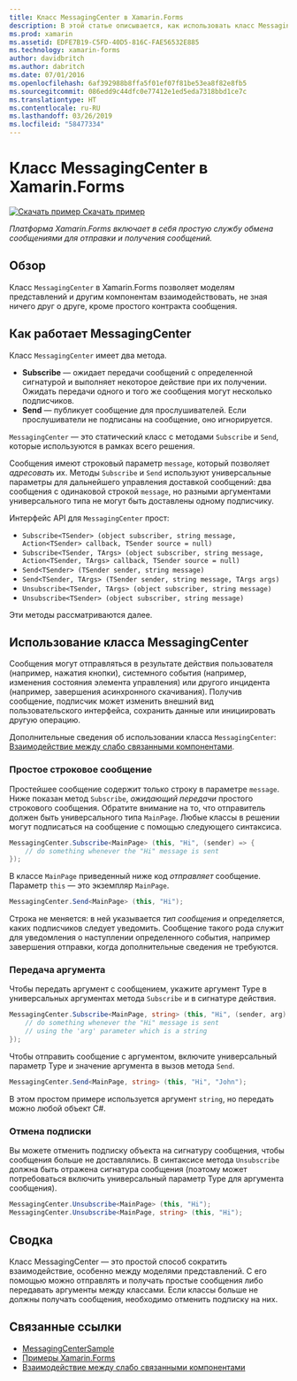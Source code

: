 ```yaml
---
title: Класс MessagingCenter в Xamarin.Forms
description: В этой статье описывается, как использовать класс MessagingCenter в Xamarin.Forms для отправки и получения сообщений, что сокращает потребность в обеспечении взаимодействия между классами, такими как модели представлений.
ms.prod: xamarin
ms.assetid: EDFE7B19-C5FD-40D5-816C-FAE56532E885
ms.technology: xamarin-forms
author: davidbritch
ms.author: dabritch
ms.date: 07/01/2016
ms.openlocfilehash: 6af392988b8ffa5f01ef07f81be53ea8f82e8fb5
ms.sourcegitcommit: 086edd9c44dfc0e77412e1ed5eda7318bbd1ce7c
ms.translationtype: HT
ms.contentlocale: ru-RU
ms.lasthandoff: 03/26/2019
ms.locfileid: "58477334"
---
```

# <a name="xamarinforms-messagingcenter"></a>Класс MessagingCenter в Xamarin.Forms

[![Скачать пример](~/media/shared/download.png) Скачать пример](https://developer.xamarin.com/samples/UsingMessagingCenter)

_Платформа Xamarin.Forms включает в себя простую службу обмена сообщениями для отправки и получения сообщений._

<a name="Overview" />

## <a name="overview"></a>Обзор

Класс `MessagingCenter` в Xamarin.Forms позволяет моделям представлений и другим компонентам взаимодействовать, не зная ничего друг о друге, кроме простого контракта сообщения.

<a name="How_the_MessagingCenter_Works" />

## <a name="how-the-messagingcenter-works"></a>Как работает MessagingCenter

Класс `MessagingCenter` имеет два метода.

-  **Subscribe** — ожидает передачи сообщений с определенной сигнатурой и выполняет некоторое действие при их получении. Ожидать передачи одного и того же сообщения могут несколько подписчиков.
-  **Send** — публикует сообщение для прослушивателей. Если прослушиватели не подписаны на сообщение, оно игнорируется.

`MessagingCenter` — это статический класс с методами `Subscribe` и `Send`, которые используются в рамках всего решения.

Сообщения имеют строковый параметр `message`, который позволяет *адресовать* их. Методы `Subscribe` и `Send` используют универсальные параметры для дальнейшего управления доставкой сообщений: два сообщения с одинаковой строкой `message`, но разными аргументами универсального типа не могут быть доставлены одному подписчику.

Интерфейс API для `MessagingCenter` прост:

- `Subscribe<TSender> (object subscriber, string message, Action<TSender> callback, TSender source = null)`
- `Subscribe<TSender, TArgs> (object subscriber, string message, Action<TSender, TArgs> callback, TSender source = null)`
- `Send<TSender> (TSender sender, string message)`
- `Send<TSender, TArgs> (TSender sender, string message, TArgs args)`
- `Unsubscribe<TSender, TArgs> (object subscriber, string message)`
- `Unsubscribe<TSender> (object subscriber, string message)`

Эти методы рассматриваются далее.

<a name="Using_the_MessagingCenter" />

## <a name="using-the-messagingcenter"></a>Использование класса MessagingCenter

Сообщения могут отправляться в результате действия пользователя (например, нажатия кнопки), системного события (например, изменения состояния элемента управления) или другого инцидента (например, завершения асинхронного скачивания). Получив сообщение, подписчик может изменить внешний вид пользовательского интерфейса, сохранить данные или инициировать другую операцию.

Дополнительные сведения об использовании класса `MessagingCenter`: [Взаимодействие между слабо связанными компонентами](~/xamarin-forms/enterprise-application-patterns/communicating-between-loosely-coupled-components.md).

### <a name="simple-string-message"></a>Простое строковое сообщение

Простейшее сообщение содержит только строку в параметре `message`. Ниже показан метод `Subscribe`, *ожидающий передачи* простого строкового сообщения. Обратите внимание на то, что отправитель должен быть универсального типа `MainPage`. Любые классы в решении могут подписаться на сообщение с помощью следующего синтаксиса.

```csharp
MessagingCenter.Subscribe<MainPage> (this, "Hi", (sender) => {
    // do something whenever the "Hi" message is sent
});
```

В классе `MainPage` приведенный ниже код *отправляет* сообщение. Параметр `this` — это экземпляр `MainPage`.

```csharp
MessagingCenter.Send<MainPage> (this, "Hi");
```

Строка не меняется: в ней указывается *тип сообщения* и определяется, каких подписчиков следует уведомить. Сообщение такого рода служит для уведомления о наступлении определенного события, например завершения отправки, когда дополнительные сведения не требуются.

### <a name="passing-an-argument"></a>Передача аргумента

Чтобы передать аргумент с сообщением, укажите аргумент Type в универсальных аргументах метода `Subscribe` и в сигнатуре действия.

```csharp
MessagingCenter.Subscribe<MainPage, string> (this, "Hi", (sender, arg) => {
    // do something whenever the "Hi" message is sent
    // using the 'arg' parameter which is a string
});
```

Чтобы отправить сообщение с аргументом, включите универсальный параметр Type и значение аргумента в вызов метода `Send`.

```csharp
MessagingCenter.Send<MainPage, string> (this, "Hi", "John");
```

В этом простом примере используется аргумент `string`, но передать можно любой объект C#.

### <a name="unsubscribe"></a>Отмена подписки

Вы можете отменить подписку объекта на сигнатуру сообщения, чтобы сообщения больше не доставлялись. В синтаксисе метода `Unsubscribe` должна быть отражена сигнатура сообщения (поэтому может потребоваться включить универсальный параметр Type для аргумента сообщения).

```csharp
MessagingCenter.Unsubscribe<MainPage> (this, "Hi");
MessagingCenter.Unsubscribe<MainPage, string> (this, "Hi");
```

<a name="Summary" />

## <a name="summary"></a>Сводка

Класс MessagingCenter — это простой способ сократить взаимодействие, особенно между моделями представлений. С его помощью можно отправлять и получать простые сообщения либо передавать аргументы между классами. Если классы больше не должны получать сообщения, необходимо отменить подписку на них.


## <a name="related-links"></a>Связанные ссылки

- [MessagingCenterSample](https://developer.xamarin.com/samples/UsingMessagingCenter)
- [Примеры Xamarin.Forms](https://github.com/xamarin/xamarin-forms-samples)
- [Взаимодействие между слабо связанными компонентами](~/xamarin-forms/enterprise-application-patterns/communicating-between-loosely-coupled-components.md)
